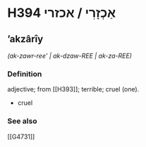 # H394 אַכְזָרִי / אכזרי

## ʼakzârîy

_(ak-zawr-ree' | ak-dzaw-REE | ak-za-REE)_

### Definition

adjective; from [[H393]]; terrible; cruel (one).

- cruel
### See also

[[G4731]]

